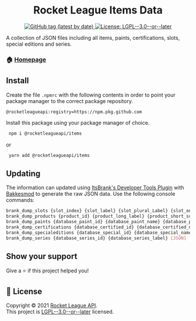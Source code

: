 <h1 align="center">Rocket League Items Data</h1>
<p align="center">
    <a href="https://github.com/rocketleagueapi/items/packages/1108141" target="_blank">
  <img alt="GitHub tag (latest by date)" src="https://img.shields.io/github/v/tag/rocketleagueapi/items?label=Version">
  </a>
  <a href="https://github.com/rocketleagueapi/items/blob/master/LICENSE" target="_blank">
    <img alt="License: LGPL--3.0--or--later" src="https://img.shields.io/github/license/rocketleagueapi/items?color=green" />
  </a>
</p>
A collection of JSON files including all items, paints, certifications, slots, special editions and series. 

### 🏠 [Homepage](https://github.com/rocketleagueapi/items)

## Install
Create the file `.npmrc` with the following contents in order to point your package manager to the correct package repository.
```
@rocketleagueapi:registry=https://npm.pkg.github.com
```
Install this package using your package manager of choice.
```sh
 npm i @rocketleagueapi/items
```
or
```sh
 yarn add @rocketleagueapi/items
```

## Updating
The information can updated using [ItsBrank's Developer Tools Plugin](https://github.com/ItsBranK/DeveloperTools) with [Bakkesmod](https://bakkesmod.com/) to generate the raw JSON data.  Use the following console commands:

```sh
brank_dump_slots {slot_index} {slot_label} {slot_plural_Label} {slot_online_label} {slot_description} [JSON]
brank_dump_products {product_id} {product_long_label} {product_short_sort_label} {product_bool_currency} {product_bool_blueprint} {product_bool_paintable} {product_quality_id} {slot_index} {product_quality_id} {product_thumbnail_asset} [JSON]
brank_dump_paints {database_paint_id} {database_paint_name} {database_paint_label} {database_paint_colors} [JSON]
brank_dump_certifications {database_certified_id} {database_certified_name} {database_certified_label} {database_certified_description} [JSON]
brank_dump_specialeditions {database_special_id} {database_special_name} {database_special_label} [JSON]
brank_dump_series {database_series_id} {database_series_label} [JSON]
```

## Show your support

Give a ⭐️ if this project helped you!

## 📝 License

Copyright © 2021 [Rocket League API](https://github.com/rocketleagueapi).<br />
This project is [LGPL--3.0--or--later](https://github.com/rocketleagueapi/items/blob/master/LICENSE) licensed.
